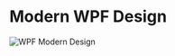 # Modern WPF Design
![WPF Modern Design](https://github.com/nic00la1/WPF-Modern-Design/assets/99048749/3648b50f-7e5f-4acf-b478-60bb4150f8b1)

